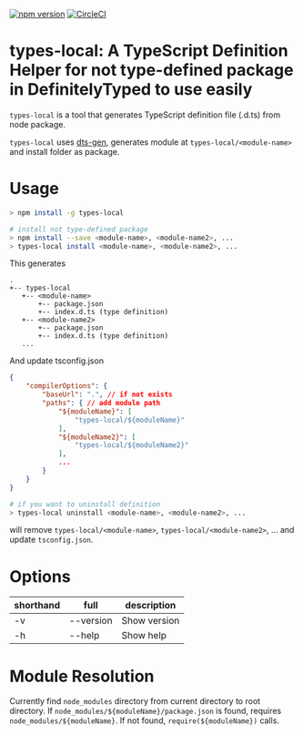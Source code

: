 [![npm version](https://badge.fury.io/js/types-local.svg)](https://badge.fury.io/js/types-local)
[![CircleCI](https://circleci.com/gh/tamayika/types-local.svg?style=svg)](https://circleci.com/gh/tamayika/types-local)

# types-local: A TypeScript Definition Helper for not type-defined package in DefinitelyTyped to use easily

`types-local` is a tool that generates TypeScript definition file (.d.ts) from node package.

`types-local` uses [dts-gen](https://github.com/Microsoft/dts-gen), generates module at `types-local/<module-name>` and install folder as package.

# Usage

```sh
> npm install -g types-local

# install not type-defined package
> npm install --save <module-name>, <module-name2>, ...
> types-local install <module-name>, <module-name2>, ...
```

This generates

```
.
+-- types-local
   +-- <module-name>
       +-- package.json
       +-- index.d.ts (type definition)
   +-- <module-name2>
       +-- package.json
       +-- index.d.ts (type definition)
   ...
```

And update tsconfig.json

```json
{
    "compilerOptions": {
        "baseUrl": ".", // if not exists
        "paths": { // add module path
            "${moduleName}": [
                "types-local/${moduleName}"
            ],
            "${moduleName2}": [
                "types-local/${moduleName2}"
            ],
            ...
        }
    }
}
```

```sh
# if you want to uninstall definition
> types-local uninstall <module-name>, <module-name2>, ...
```

will remove `types-local/<module-name>`, `types-local/<module-name2>`, ... and update `tsconfig.json`.

# Options

|shorthand |full       |description         |
|----------|-----------|--------------------|
|-v        |--version  |Show version        |
|-h        |--help     |Show help           |

# Module Resolution

Currently find `node_modules` directory from current directory to root directory.
If `node_modules/${moduleName}/package.json` is found, requires `node_modules/${moduleName}`.
If not found, `require(${moduleName})` calls.